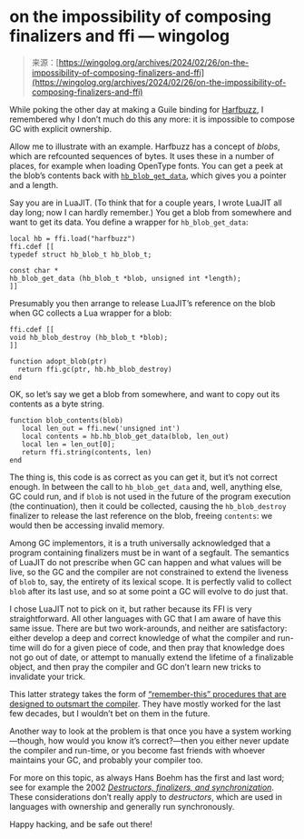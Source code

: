 <!--yml
category: 未分类
date: 2024-05-29 13:26:01
-->

# on the impossibility of composing finalizers and ffi — wingolog

> 来源：[https://wingolog.org/archives/2024/02/26/on-the-impossibility-of-composing-finalizers-and-ffi](https://wingolog.org/archives/2024/02/26/on-the-impossibility-of-composing-finalizers-and-ffi)

While poking the other day at making a Guile binding for [Harfbuzz](https://harfbuzz.org/), I remembered why I don’t much do this any more: it is impossible to compose GC with explicit ownership.

Allow me to illustrate with an example. Harfbuzz has a concept of *blobs*, which are refcounted sequences of bytes. It uses these in a number of places, for example when loading OpenType fonts. You can get a peek at the blob’s contents back with [`hb_blob_get_data`](https://harfbuzz.github.io/harfbuzz-hb-blob.html#hb-blob-get-data), which gives you a pointer and a length.

Say you are in LuaJIT. (To think that for a couple years, I wrote LuaJIT all day long; now I can hardly remember.) You get a blob from somewhere and want to get its data. You define a wrapper for `hb_blob_get_data`:

```
local hb = ffi.load("harfbuzz")
ffi.cdef [[
typedef struct hb_blob_t hb_blob_t;

const char *
hb_blob_get_data (hb_blob_t *blob, unsigned int *length);
]]

```

Presumably you then arrange to release LuaJIT’s reference on the blob when GC collects a Lua wrapper for a blob:

```
ffi.cdef [[
void hb_blob_destroy (hb_blob_t *blob);
]]

function adopt_blob(ptr)
  return ffi.gc(ptr, hb.hb_blob_destroy)
end

```

OK, so let’s say we get a blob from somewhere, and want to copy out its contents as a byte string.

```
function blob_contents(blob)
   local len_out = ffi.new('unsigned int')
   local contents = hb.hb_blob_get_data(blob, len_out)
   local len = len_out[0];
   return ffi.string(contents, len)
end

```

The thing is, this code is as correct as you can get it, but it’s not correct enough. In between the call to `hb_blob_get_data` and, well, anything else, GC could run, and if `blob` is not used in the future of the program execution (the continuation), then it could be collected, causing the `hb_blob_destroy` finalizer to release the last reference on the blob, freeing `contents`: we would then be accessing invalid memory.

Among GC implementors, it is a truth universally acknowledged that a program containing finalizers must be in want of a segfault. The semantics of LuaJIT do not prescribe when GC can happen and what values will be live, so the GC and the compiler are not constrained to extend the liveness of `blob` to, say, the entirety of its lexical scope. It is perfectly valid to collect `blob` after its last use, and so at some point a GC will evolve to do just that.

I chose LuaJIT not to pick on it, but rather because its FFI is very straightforward. All other languages with GC that I am aware of have this same issue. There are but two work-arounds, and neither are satisfactory: either develop a deep and correct knowledge of what the compiler and run-time will do for a given piece of code, and then pray that knowledge does not go out of date, or attempt to manually extend the lifetime of a finalizable object, and then pray the compiler and GC don’t learn new tricks to invalidate your trick.

This latter strategy takes the form of [“remember-this” procedures that are designed to outsmart the compiler](https://github.com/ivmai/bdwgc/blob/master/include/gc/gc.h#L1469-L1491). They have mostly worked for the last few decades, but I wouldn’t bet on them in the future.

Another way to look at the problem is that once you have a system working—though, how would you know it’s correct?—then you either never update the compiler and run-time, or you become fast friends with whoever maintains your GC, and probably your compiler too.

For more on this topic, as always Hans Boehm has the first and last word; see for example the 2002 [*Destructors, finalizers, and synchronization*](https://citeseerx.ist.psu.edu/document?repid=rep1&type=pdf&doi=ac6669e60ef9ae9adbf3e596377d731584c27049). These considerations don’t really apply to *destructors*, which are used in languages with ownership and generally run synchronously.

Happy hacking, and be safe out there!